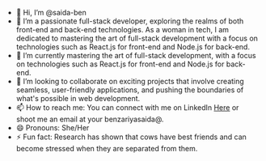 - 👋 Hi, I’m @saida-ben 
- 👀 I’m a passionate full-stack developer, exploring the realms of both front-end and back-end technologies. As a woman in tech, I am dedicated to mastering the art of full-stack development with a focus on technologies such as React.js for front-end and Node.js for back-end.
- 🌱 I’m currently mastering the art of full-stack development, with a focus on technologies such as React.js for front-end and Node.js for back-end.
- 💞️ I’m looking to collaborate on exciting projects that involve creating seamless, user-friendly applications, and pushing the boundaries of what's possible in web development.
- 📫 How to reach me: You can connect with me on LinkedIn [Here]([https://www.linkedin.com/in/saida-ben](https://www.linkedin.com/in/saida-benzariya-915712269/)) or shoot me an email at your benzariyasaida@.
- 😄 Pronouns: She/Her
- ⚡ Fun fact: Research has shown that cows have best friends and can become stressed when they are separated from them.




